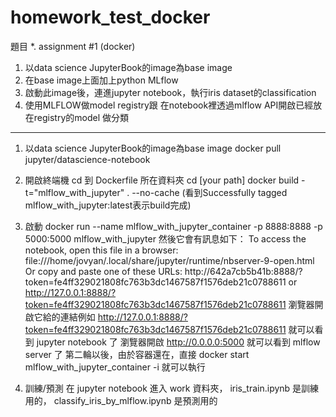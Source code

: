 # homework_test_docker
題目
*. assignment #1 (docker)
1. 以data science JupyterBook的image為base image
2. 在base image上面加上python MLflow
3. 啟動此image後，連進jupyter notebook，執行iris dataset的classification
4. 使用MLFLOW做model registry跟 在notebook裡透過mlflow API開啟已經放在registry的model 做分類
----
1. 以data science JupyterBook的image為base image
docker pull jupyter/datascience-notebook
2. 開啟終端機 cd 到 Dockerfile 所在資料夾
cd [your path]
docker build -t="mlflow_with_jupyter" . --no-cache
(看到Successfully tagged mlflow_with_jupyter:latest表示build完成)
3. 啟動
docker run --name mlflow_with_jupyter_container -p 8888:8888 -p 5000:5000 mlflow_with_jupyter
然後它會有訊息如下：
    To access the notebook, open this file in a browser:
        file:///home/jovyan/.local/share/jupyter/runtime/nbserver-9-open.html
    Or copy and paste one of these URLs:
        http://642a7cb5b41b:8888/?token=fe4ff329021808fc763b3dc1467587f1576deb21c0788611
     or http://127.0.0.1:8888/?token=fe4ff329021808fc763b3dc1467587f1576deb21c0788611
瀏覽器開啟它給的連結例如 http://127.0.0.1:8888/?token=fe4ff329021808fc763b3dc1467587f1576deb21c0788611
就可以看到 jupyter notebook 了
瀏覽器開啟
http://0.0.0.0:5000 
就可以看到 mlflow server 了
第二輪以後，由於容器還在，直接 docker start mlflow_with_jupyter_container -i 就可以執行

4. 訓練/預測
在 jupyter notebook 進入 work 資料夾， iris_train.ipynb 是訓練用的， classify_iris_by_mlflow.ipynb 是預測用的



